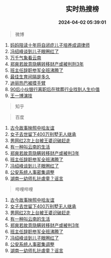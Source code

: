 <div align="center"><h2>实时热搜榜</h2><h4>2024-04-02 05:39:01</h4></div>

> 微博  

1. [妈妈陪读十年将自闭症儿子培养成调律师](https://s.weibo.com/weibo?q=%23%E5%A6%88%E5%A6%88%E9%99%AA%E8%AF%BB%E5%8D%81%E5%B9%B4%E5%B0%86%E8%87%AA%E9%97%AD%E7%97%87%E5%84%BF%E5%AD%90%E5%9F%B9%E5%85%BB%E6%88%90%E8%B0%83%E5%BE%8B%E5%B8%88%23&t=31&band_rank=1&Refer=top)<br />
2. [冯绍峰谈到儿子眼圈红了](https://s.weibo.com/weibo?q=%23%E5%86%AF%E7%BB%8D%E5%B3%B0%E8%B0%88%E5%88%B0%E5%84%BF%E5%AD%90%E7%9C%BC%E5%9C%88%E7%BA%A2%E4%BA%86%23&t=31&band_rank=2&Refer=top)<br />
3. [万千气象看云南](https://s.weibo.com/weibo?q=%23%E4%B8%87%E5%8D%83%E6%B0%94%E8%B1%A1%E7%9C%8B%E4%BA%91%E5%8D%97%23&t=31&band_rank=3&Refer=top)<br />
4. [郑爽若故意隐瞒转移财产或被判刑3年](https://s.weibo.com/weibo?q=%23%E9%83%91%E7%88%BD%E8%8B%A5%E6%95%85%E6%84%8F%E9%9A%90%E7%9E%92%E8%BD%AC%E7%A7%BB%E8%B4%A2%E4%BA%A7%E6%88%96%E8%A2%AB%E5%88%A4%E5%88%913%E5%B9%B4%23&t=31&band_rank=4&Refer=top)<br />
5. [班主任辞职参军全班沸腾了](https://s.weibo.com/weibo?q=%23%E7%8F%AD%E4%B8%BB%E4%BB%BB%E8%BE%9E%E8%81%8C%E5%8F%82%E5%86%9B%E5%85%A8%E7%8F%AD%E6%B2%B8%E8%85%BE%E4%BA%86%23&t=31&band_rank=5&Refer=top)<br />
6. [最佳生育间隔是多久](https://s.weibo.com/weibo?q=%23%E6%9C%80%E4%BD%B3%E7%94%9F%E8%82%B2%E9%97%B4%E9%9A%94%E6%98%AF%E5%A4%9A%E4%B9%85%23&t=31&band_rank=6&Refer=top)<br />
7. [迪丽热巴被摸手臂](https://s.weibo.com/weibo?q=%23%E8%BF%AA%E4%B8%BD%E7%83%AD%E5%B7%B4%E8%A2%AB%E6%91%B8%E6%89%8B%E8%87%82%23&t=31&band_rank=7&Refer=top)<br />
8. [90后小伙银行离职后在殡葬行业找到人生价值](https://s.weibo.com/weibo?q=%2390%E5%90%8E%E5%B0%8F%E4%BC%99%E9%93%B6%E8%A1%8C%E7%A6%BB%E8%81%8C%E5%90%8E%E5%9C%A8%E6%AE%A1%E8%91%AC%E8%A1%8C%E4%B8%9A%E6%89%BE%E5%88%B0%E4%BA%BA%E7%94%9F%E4%BB%B7%E5%80%BC%23&t=31&band_rank=8&Refer=top)<br />
9. [王一博演技](https://s.weibo.com/weibo?q=%E7%8E%8B%E4%B8%80%E5%8D%9A%E6%BC%94%E6%8A%80&t=31&band_rank=9&Refer=top)<br />

> 知乎  


> 百度  

1. [古今故事映照中哈友谊](https://www.baidu.com/s?wd=%E5%8F%A4%E4%BB%8A%E6%95%85%E4%BA%8B%E6%98%A0%E7%85%A7%E4%B8%AD%E5%93%88%E5%8F%8B%E8%B0%8A&sa=fyb_news&rsv_dl=fyb_news)<br />
2. [女子去世留下400万别墅无人继承](https://www.baidu.com/s?wd=%E5%A5%B3%E5%AD%90%E5%8E%BB%E4%B8%96%E7%95%99%E4%B8%8B400%E4%B8%87%E5%88%AB%E5%A2%85%E6%97%A0%E4%BA%BA%E7%BB%A7%E6%89%BF&sa=fyb_news&rsv_dl=fyb_news)<br />
3. [男网红2次上台被王婆识破赶走](https://www.baidu.com/s?wd=%E7%94%B7%E7%BD%91%E7%BA%A22%E6%AC%A1%E4%B8%8A%E5%8F%B0%E8%A2%AB%E7%8E%8B%E5%A9%86%E8%AF%86%E7%A0%B4%E8%B5%B6%E8%B5%B0&sa=fyb_news&rsv_dl=fyb_news)<br />
4. [有一种叫云南的生活](https://www.baidu.com/s?wd=%E6%9C%89%E4%B8%80%E7%A7%8D%E5%8F%AB%E4%BA%91%E5%8D%97%E7%9A%84%E7%94%9F%E6%B4%BB&sa=fyb_news&rsv_dl=fyb_news)<br />
5. [郑爽若故意隐瞒转移财产或被判3年](https://www.baidu.com/s?wd=%E9%83%91%E7%88%BD%E8%8B%A5%E6%95%85%E6%84%8F%E9%9A%90%E7%9E%92%E8%BD%AC%E7%A7%BB%E8%B4%A2%E4%BA%A7%E6%88%96%E8%A2%AB%E5%88%A43%E5%B9%B4&sa=fyb_news&rsv_dl=fyb_news)<br />
6. [班主任辞职参军全班沸腾了](https://www.baidu.com/s?wd=%E7%8F%AD%E4%B8%BB%E4%BB%BB%E8%BE%9E%E8%81%8C%E5%8F%82%E5%86%9B%E5%85%A8%E7%8F%AD%E6%B2%B8%E8%85%BE%E4%BA%86&sa=fyb_news&rsv_dl=fyb_news)<br />
7. [冯绍峰谈到儿子眼圈红了](https://www.baidu.com/s?wd=%E5%86%AF%E7%BB%8D%E5%B3%B0%E8%B0%88%E5%88%B0%E5%84%BF%E5%AD%90%E7%9C%BC%E5%9C%88%E7%BA%A2%E4%BA%86&sa=fyb_news&rsv_dl=fyb_news)<br />
8. [公安系统人事密集调整](https://www.baidu.com/s?wd=%E5%85%AC%E5%AE%89%E7%B3%BB%E7%BB%9F%E4%BA%BA%E4%BA%8B%E5%AF%86%E9%9B%86%E8%B0%83%E6%95%B4&sa=fyb_news&rsv_dl=fyb_news)<br />
9. [湖南一幼师扎针虐童？谣言](https://www.baidu.com/s?wd=%E6%B9%96%E5%8D%97%E4%B8%80%E5%B9%BC%E5%B8%88%E6%89%8E%E9%92%88%E8%99%90%E7%AB%A5%EF%BC%9F%E8%B0%A3%E8%A8%80&sa=fyb_news&rsv_dl=fyb_news)<br />

> 哔哩哔哩  

1. [古今故事映照中哈友谊](https://www.baidu.com/s?wd=%E5%8F%A4%E4%BB%8A%E6%95%85%E4%BA%8B%E6%98%A0%E7%85%A7%E4%B8%AD%E5%93%88%E5%8F%8B%E8%B0%8A&sa=fyb_news&rsv_dl=fyb_news)<br />
2. [女子去世留下400万别墅无人继承](https://www.baidu.com/s?wd=%E5%A5%B3%E5%AD%90%E5%8E%BB%E4%B8%96%E7%95%99%E4%B8%8B400%E4%B8%87%E5%88%AB%E5%A2%85%E6%97%A0%E4%BA%BA%E7%BB%A7%E6%89%BF&sa=fyb_news&rsv_dl=fyb_news)<br />
3. [男网红2次上台被王婆识破赶走](https://www.baidu.com/s?wd=%E7%94%B7%E7%BD%91%E7%BA%A22%E6%AC%A1%E4%B8%8A%E5%8F%B0%E8%A2%AB%E7%8E%8B%E5%A9%86%E8%AF%86%E7%A0%B4%E8%B5%B6%E8%B5%B0&sa=fyb_news&rsv_dl=fyb_news)<br />
4. [有一种叫云南的生活](https://www.baidu.com/s?wd=%E6%9C%89%E4%B8%80%E7%A7%8D%E5%8F%AB%E4%BA%91%E5%8D%97%E7%9A%84%E7%94%9F%E6%B4%BB&sa=fyb_news&rsv_dl=fyb_news)<br />
5. [郑爽若故意隐瞒转移财产或被判3年](https://www.baidu.com/s?wd=%E9%83%91%E7%88%BD%E8%8B%A5%E6%95%85%E6%84%8F%E9%9A%90%E7%9E%92%E8%BD%AC%E7%A7%BB%E8%B4%A2%E4%BA%A7%E6%88%96%E8%A2%AB%E5%88%A43%E5%B9%B4&sa=fyb_news&rsv_dl=fyb_news)<br />
6. [班主任辞职参军全班沸腾了](https://www.baidu.com/s?wd=%E7%8F%AD%E4%B8%BB%E4%BB%BB%E8%BE%9E%E8%81%8C%E5%8F%82%E5%86%9B%E5%85%A8%E7%8F%AD%E6%B2%B8%E8%85%BE%E4%BA%86&sa=fyb_news&rsv_dl=fyb_news)<br />
7. [冯绍峰谈到儿子眼圈红了](https://www.baidu.com/s?wd=%E5%86%AF%E7%BB%8D%E5%B3%B0%E8%B0%88%E5%88%B0%E5%84%BF%E5%AD%90%E7%9C%BC%E5%9C%88%E7%BA%A2%E4%BA%86&sa=fyb_news&rsv_dl=fyb_news)<br />
8. [公安系统人事密集调整](https://www.baidu.com/s?wd=%E5%85%AC%E5%AE%89%E7%B3%BB%E7%BB%9F%E4%BA%BA%E4%BA%8B%E5%AF%86%E9%9B%86%E8%B0%83%E6%95%B4&sa=fyb_news&rsv_dl=fyb_news)<br />
9. [湖南一幼师扎针虐童？谣言](https://www.baidu.com/s?wd=%E6%B9%96%E5%8D%97%E4%B8%80%E5%B9%BC%E5%B8%88%E6%89%8E%E9%92%88%E8%99%90%E7%AB%A5%EF%BC%9F%E8%B0%A3%E8%A8%80&sa=fyb_news&rsv_dl=fyb_news)<br />

